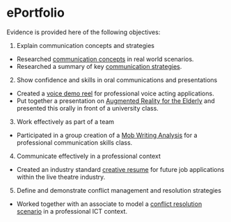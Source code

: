 # ePortfolio
Evidence is provided here of the following objectives:
1. Explain communication concepts and strategies
  - Researched [communication concepts](https://i.redd.it/37m4ofhkph041.png) in real world scenarios.
  - Researched a summary of key [communication strategies](https://www.usa.edu/wp-content/uploads/2020/02/effective-communication-skills-post-image-@2x.png).
2. Show confidence and skills in oral communications and presentations
  - Created a [voice demo reel](Voice%20Demo%20Reel%20.mp3) for professional voice acting applications.
  - Put together a presentation on [Augmented Reality for the Elderly](AR%20for%20the%20Elderly.pptx) and presented this orally in front of a university class.
3. Work effectively as part of a team
  - Participated in a group creation of a [Mob Writing Analysis](Mob%20Writing%20Analysis.docx) for a professional communication skills class.
4. Communicate effectively in a professional context
  - Created an industry standard [creative resume](JACINTA%20FRIZELLE%20CREATIVE%20INDUSTRY%20RESUME%202020.docx) for future job applications within the live theatre industry.
5. Define and demonstrate conflict management and resolution strategies
  - Worked together with an associate to model a [conflict resolution scenario](CONFLICT%20RESOLUTION%20SCRIPT%20.docx) in a professional ICT context.
